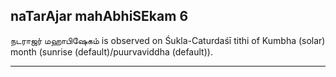 ## naTarAjar mahAbhiSEkam 6

நடராஜர் மஹாபிஷேகம் is observed on Śukla-Caturdaśī tithi of Kumbha (solar) month (sunrise (default)/puurvaviddha (default)).


---
